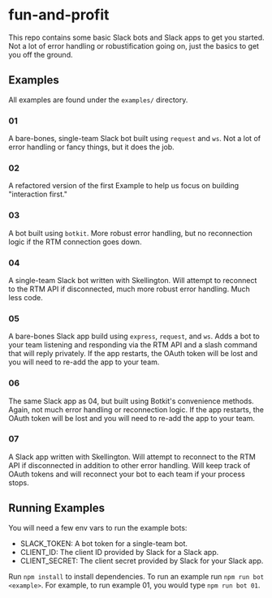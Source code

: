 # fun-and-profit

This repo contains some basic Slack bots and Slack apps to get you started. Not a lot of error handling or robustification
going on, just the basics to get you off the ground.

## Examples

All examples are found under the `examples/` directory.

### 01

A bare-bones, single-team Slack bot built using `request` and `ws`. Not a lot of error handling or fancy things, but it does the job.

### 02

A refactored version of the first Example to help us focus on building "interaction first."

### 03

A bot built using `botkit`. More robust error handling, but no reconnection logic if the RTM connection goes down.

### 04

A single-team Slack bot written with Skellington. Will attempt to reconnect to the RTM API if disconnected, much more
robust error handling. Much less code.

### 05

A bare-bones Slack app build using `express`, `request`, and `ws`. Adds a bot to your team listening and responding
via the RTM API and a slash command that will reply privately. If the app restarts, the OAuth token will be lost and 
you will need to re-add the app to your team.

### 06

The same Slack app as 04, but built using Botkit's convenience methods. Again, not much error handling or reconnection
logic. If the app restarts, the OAuth token will be lost and you will need to re-add the app to your team.

### 07

A Slack app written with Skellington. Will attempt to reconnect to the RTM API if disconnected in addition to other error
handling. Will keep track of OAuth tokens and will reconnect your bot to each team if your process stops.

## Running Examples

You will need a few env vars to run the example bots:
 - SLACK_TOKEN: A bot token for a single-team bot.
 - CLIENT_ID: The client ID provided by Slack for a Slack app.
 - CLIENT_SECRET: The client secret provided by Slack for your Slack app.

Run `npm install` to install dependencies. To run an example run `npm run bot <example>`. For example, to run example 01, 
you would type `npm run bot 01`.
